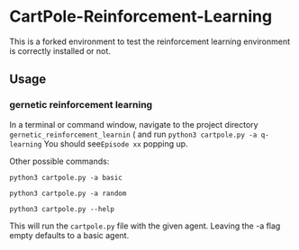 # CartPole-Reinforcement-Learning
This is a forked environment to test the reinforcement learning environment is correctly installed or not. 

## Usage
### gernetic reinforcement learning
In a terminal or command window, navigate to the project directory `gernetic_reinforcement_learnin` ( and run 
```python3 cartpole.py -a q-learning```
You should see`Episode xx` popping up. 

Other possible commands:

```python3 cartpole.py -a basic```

```python3 cartpole.py -a random```

```python3 cartpole.py --help ```

This will run the `cartpole.py` file with the given agent. Leaving the -a flag empty defaults to a basic agent.


